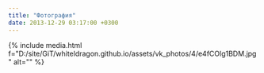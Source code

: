 ```yaml
---
title: "Фотография"
date: 2013-12-29 03:17:00 +0300
---
```



{% include media.html f="D:/site/GiT/whiteldragon.github.io/assets/vk_photos/4/e4fCOlg1BDM.jpg" alt="" %}
